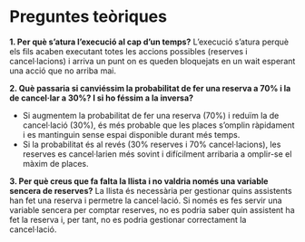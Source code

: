# Preguntes teòriques

**1. Per què s’atura l’execució al cap d’un temps?**
L’execució s’atura perquè els fils acaben executant totes les accions possibles (reserves i cancel·lacions) i arriva un punt on es queden bloquejats en un wait esperant una acció que no arriba mai.

**2. Què passaria si canviéssim la probabilitat de fer una reserva a 70% i la de cancel·lar a 30%? I si ho féssim a la inversa?**

- Si augmentem la probabilitat de fer una reserva (70%) i reduïm la de cancel·lació (30%), és més probable que les places s’omplin ràpidament i es mantinguin sense espai disponible durant més temps.
- Si la probabilitat és al revés (30% reserves i 70% cancel·lacions), les reserves es cancel·larien més sovint i difícilment arribaria a omplir-se el màxim de places.

**3. Per què creus que fa falta la llista i no valdria només una variable sencera de reserves?**
La llista és necessària per gestionar quins assistents han fet una reserva i permetre la cancel·lació. Si només es fes servir una variable sencera per comptar reserves, no es podria saber quin assistent ha fet la reserva i, per tant, no es podria gestionar correctament la cancel·lació.
